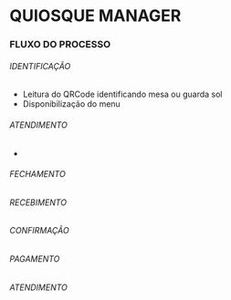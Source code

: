 # QUIOSQUE MANAGER



### FLUXO DO PROCESSO

 ###### IDENTIFICAÇÃO

 - Leitura do QRCode identificando mesa ou guarda sol
 - Disponibilização do menu

###### ATENDIMENTO

 - 
###### FECHAMENTO

###### RECEBIMENTO

###### CONFIRMAÇÃO

###### PAGAMENTO

###### ATENDIMENTO

